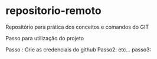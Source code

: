 # repositorio-remoto
Repositório para prática dos conceitos e comandos do GIT

Passo para utilização do projeto

Passo : Crie as credenciais do github
Passo2: etc...
passo3: 
